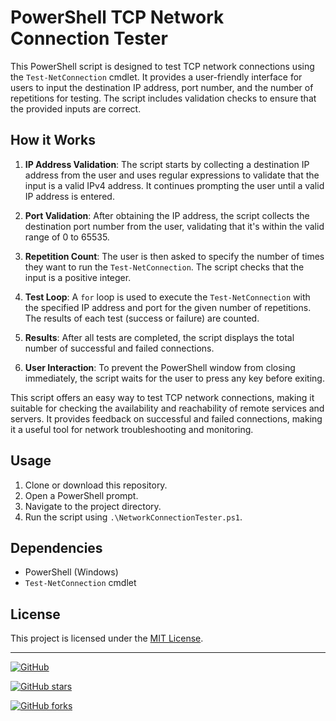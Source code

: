 # PowerShell TCP Network Connection Tester

This PowerShell script is designed to test TCP network connections using the `Test-NetConnection` cmdlet. It provides a user-friendly interface for users to input the destination IP address, port number, and the number of repetitions for testing. The script includes validation checks to ensure that the provided inputs are correct.

## How it Works

1. **IP Address Validation**: The script starts by collecting a destination IP address from the user and uses regular expressions to validate that the input is a valid IPv4 address. It continues prompting the user until a valid IP address is entered.

2. **Port Validation**: After obtaining the IP address, the script collects the destination port number from the user, validating that it's within the valid range of 0 to 65535.

3. **Repetition Count**: The user is then asked to specify the number of times they want to run the `Test-NetConnection`. The script checks that the input is a positive integer.

4. **Test Loop**: A `for` loop is used to execute the `Test-NetConnection` with the specified IP address and port for the given number of repetitions. The results of each test (success or failure) are counted.

5. **Results**: After all tests are completed, the script displays the total number of successful and failed connections.

6. **User Interaction**: To prevent the PowerShell window from closing immediately, the script waits for the user to press any key before exiting.

This script offers an easy way to test TCP network connections, making it suitable for checking the availability and reachability of remote services and servers. It provides feedback on successful and failed connections, making it a useful tool for network troubleshooting and monitoring.

## Usage

1. Clone or download this repository.
2. Open a PowerShell prompt.
3. Navigate to the project directory.
4. Run the script using `.\NetworkConnectionTester.ps1`.

## Dependencies

- PowerShell (Windows)
- `Test-NetConnection` cmdlet

## License

This project is licensed under the [MIT License](LICENSE).

---

[![GitHub](https://img.shields.io/github/license/your-username/your-repo)](LICENSE)

[![GitHub stars](https://img.shields.io/github/stars/your-username/your-repo)](https://github.com/your-username/your-repo/stargazers)

[![GitHub forks](https://img.shields.io/github/forks/your-username/your-repo)](https://github.com/your-username/your-repo/network)

```markdown
